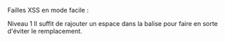 Failles XSS en mode facile : 

Niveau 1
Il suffit de rajouter un espace dans la balise pour faire en sorte d'éviter le remplacement.

